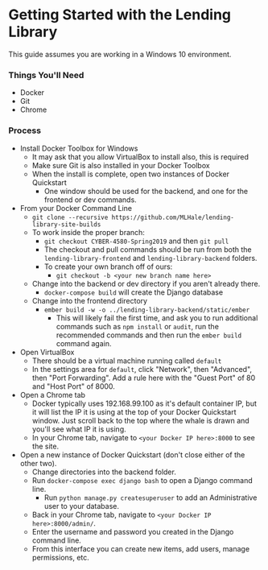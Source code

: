 # Getting Started with the Lending Library

This guide assumes you are working in a Windows 10 environment.

### Things You'll Need
* Docker
* Git
* Chrome

### Process
* Install Docker Toolbox for Windows
  * It may ask that you allow VirtualBox to install also, this is required
  * Make sure Git is also installed in your Docker Toolbox
  * When the install is complete, open two instances of Docker Quickstart
    * One window should be used for the backend, and one for the frontend or dev commands.
* From your Docker Command Line
  * `git clone --recursive https://github.com/MLHale/lending-library-site-builds`
  * To work inside the proper branch:
    * `git checkout CYBER-4580-Spring2019` and then `git pull`
    * The checkout and pull commands should be run from both the `lending-library-frontend` and `lending-library-backend` folders.
    * To create your own branch off of ours:
      * `git checkout -b <your new branch name here>`
  * Change into the backend or dev directory if you aren't already there.
    * `docker-compose build` will create the Django database
  * Change into the frontend directory
    * `ember build -w -o ../lending-library-backend/static/ember`
      * This will likely fail the first time, and ask you to run additional commands such as `npm install` or `audit`, run the recommended commands and then run the `ember build` command again.
* Open VirtualBox
  * There should be a virtual machine running called `default`
  * In the settings area for `default`, click "Network", then "Advanced", then "Port Forwarding". Add a rule here with the "Guest Port" of 80 and "Host Port" of 8000.
* Open a Chrome tab
  * Docker typically uses 192.168.99.100 as it's default container IP, but it will list the IP it is using at the top of your Docker Quickstart window. Just scroll back to the top where the whale is drawn and you'll see what IP it is using.
  * In your Chrome tab, navigate to `<your Docker IP here>:8000` to see the site.
* Open a new instance of Docker Quickstart (don't close either of the other two).
  * Change directories into the backend folder.
  * Run `docker-compose exec django bash` to open a Django command line.
    * Run `python manage.py createsuperuser` to add an Administrative user to your database.
  * Back in your Chrome tab, navigate to `<your Docker IP here>:8000/admin/`.
  * Enter the username and password you created in the Django command line.
  * From this interface you can create new items, add users, manage permissions, etc.

